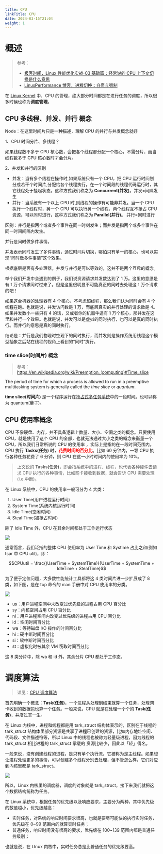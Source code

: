 ```yaml
---
title: CPU
linkTitle: CPU
date: 2024-03-15T21:04
weight: 1
---
```


# 概述

> 参考：
>
> - [极客时间，Linux 性能优化实战-03 基础篇：经常说的 CPU 上下文切换是什么意思](https://time.geekbang.org/column/article/69859)
> - [LinuxPerformance 博客，进程切换：自愿与强制](http://linuxperf.com/?p=209)

在 [Linux Kernel](/docs/1.操作系统/Kernel/Linux%20Kernel/Linux%20Kernel.md) 中，CPU 的管理，绝大部分时间都是在进行任务的调度，所以很多时候也称为**调度管理**。

## CPU 多线程、并发、并行 概念

Node：在这里时间片只是一种描述，理解 CPU 的并行与并发概念就好

1、CPU 时间分片、多线程？

如果线程数不多于 CPU 核心数，会把各个线程都分配一个核心，不需分片，而当线程数多于 CPU 核心数时才会分片。

2、并发和并行的区别

- 并发：当有多个线程在操作时,如果系统只有一个 CPU，把 CPU 运行时间划分成若干个时间片,分配给各个线程执行，在一个时间段的线程代码运行时，其它线程处于挂起状态。这种方式我们称之为 **Concurrent(并发)**。并发=间隔发生
- 并行：当系统有一个以上 CPU 时,则线程的操作有可能非并发。当一个 CPU 执行一个线程时，另一个 CPU 可以执行另一个线程，两个线程互不抢占 CPU 资源，可以同时进行，这种方式我们称之为 **Parallel(并行)**。 并行=同时进行

区别：并行是指两个或者多个事件在同一时刻发生；而并发是指两个或多个事件在同一时间间隔内发生。

并行是同时做多件事情。

并发表示同时发生了多件事情，通过时间片切换，哪怕只有单一的核心，也可以实现“同时做多件事情”这个效果。

根据底层是否有多处理器，并发与并行是可以等效的，这并不是两个互斥的概念。

举个我们开发中会遇到的例子，我们说资源请求并发数达到了 1 万。这里的意思是有 1 万个请求同时过来了。但是这里很明显不可能真正的同时去处理这 1 万个请求的吧！

如果这台机器的处理器有 4 个核心，不考虑超线程，那么我们认为同时会有 4 个线程在跑。也就是说，并发访问数是 1 万，而底层真实的并行处理的请求数是 4。如果并发数小一些只有 4 的话，又或者你的机器牛逼有 1 万个核心，那并发在这里和并行一个效果。也就是说，并发可以是虚拟的同时执行，也可以是真的同时执行。而并行的意思是真的同时执行。

结论是：并行是我们物理时空观下的同时执行，而并发则是操作系统用线程这个模型抽象之后站在线程的视角上看到的“同时”执行。

### time slice(时间片) 概念

> 参考：<https://en.wikipedia.org/wiki/Preemption_(computing)#Time_slice>

The period of time for which a process is allowed to run in a preemptive multitasking system is generally called the _time slice_ or _quantum_.

**time slice(时间片)** 是一个程序运行在[抢占式多任务系统](<https://en.wikipedia.org/wiki/Preemption_(computing)>)中的一段时间。也可以称为 quantum(量子)。

## CPU 使用率概念

CPU 不像硬盘、内存，并不具备逻辑上数量、大小、空间之类的概念。只要使用 CPU，就是使用了这个 CPU 的全部，也就无法通过大小之类的概念来衡量一个 CPU，所以我们日常所说的 CPU 的使用率 ，实际上是指的在一段时间范围内，CPU 执行 **Tasks(任务)** 时，<font color="#ff0000">**花费时间的百分比**</font>。比如 60 分钟内，一颗 CPU 执行各种任务花费了 6 分钟，则 CPU 在这一小时时间内的使用率为 10%。

> 上文说的 **Tasks(任务)**，即会指系统中的进程、线程，也代表各种硬件去请求 CPU 执行的各种事情，比如网卡接收到数据，就会告诉 CPU 需要处理(i.e.中断)。

在 Linux 系统中，CPU 的使用率一般可分为 4 大类：

1. User Time(用户进程运行时间)
2. System Time(系统内核运行时间)
3. Idle Time(空闲时间)
4. Steal Time(被抢占时间)

除了 Idle Time 外，CPU 在其余时间都处于工作运行状态

![](https://notes-learning.oss-cn-beijing.aliyuncs.com/srucoz/1616168021555-68fba1de-f5d5-462d-bef6-a78b476521ad.png)

通常而言，我们泛指的整体 CPU 使用率为 User Time 和 Systime 占比之和(例如 tsar 中 CPU util)，即：

$$CPUutil = \frac{(UserTime + SystemTime)}{UserTime + SystemTime + IdleTime + StealTime}$$

为了便于定位问题，大多数性能统计工具都将这 4 类时间片进一步扩展成了 8 类，如下图，是在 top 命令的 man 手册中对 CPU 使用率的分类。

![](https://notes-learning.oss-cn-beijing.aliyuncs.com/srucoz/1616168021546-ebe53556-f50b-49f2-8477-c10cf2b8f2f5.png)

- us：用户进程空间中未改变过优先级的进程占用 CPU 百分比
- sy：内核空间占用 CPU 百分比
- ni：用户进程空间内改变过优先级的进程占用 CPU 百分比
- id：空闲时间百分比
- wa：等待磁盘 I/O 操作的时间百分比
- hi：硬中断时间百分比
- si：软中断时间百分比
- st：虚拟化时被其余 VM 窃取时间百分比

这 8 类分片中，除 wa 和 id 外，其余分片 CPU 都处于工作态。

# 调度算法

> 详见：[CPU 调度算法](/docs/1.操作系统/Kernel/CPU/调度算法.md)

首先明确一个概念：**Task(任务)**，一个进程从处理到结束就算一个任务，处理网卡收到的数据包也算一个任务。一般来说，CPU 就是在处理一个个的 **Task(任务)**，并度过其一生。

在 Linux 内核中，进程和线程都是用 tark_struct 结构体表示的，区别在于线程的 tark_struct 结构体里部分资源是共享了进程已创建的资源，比如内存地址空间、代码段、文件描述符等，所以 Linux 中的线程也被称为轻量级进程，因为线程的 tark_struct 相比进程的 tark_struct 承载的 资源比较少，因此以「轻」得名。

一般来说，没有创建线程的进程，是只有单个执行流，它被称为是主线程。如果想让进程处理更多的事情，可以创建多个线程分别去处理，但不管怎么样，它们对应到内核里都是 tark_struct。

![](https://notes-learning.oss-cn-beijing.aliyuncs.com/srucoz/1616168021545-596ecf70-ac19-4620-8845-bfe72ef7bdce.jpeg)

所以，Linux 内核里的调度器，调度的对象就是 tark_struct，接下来我们就把这个数据结构统称为任务。

在 Linux 系统中，根据任务的优先级以及响应要求，主要分为两种，其中优先级的数值越小，优先级越高：

- 实时任务，对系统的响应时间要求很高，也就是要尽可能快的执行实时任务，优先级在 0~99 范围内的就算实时任务；
- 普通任务，响应时间没有很高的要求，优先级在 100~139 范围内都是普通任务级别；

也就是说，在 LInux 内核中，实时任务总是比普通任务的优先级要高。
